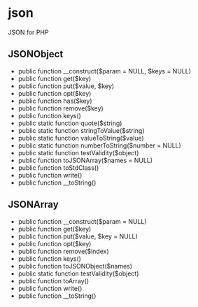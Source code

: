 # json

JSON for PHP

## JSONObject

* public function __construct($param = NULL, $keys = NULL)
* public function get($key)
* public function put($value, $key)
* public function opt($key)
* public function has($key)
* public function remove($key)
* public function keys()
* public static function quote($string)
* public static function stringToValue($string)
* public static function valueToString($value)
* public static function numberToString($number = NULL)
* public static function testValidity($object)
* public function toJSONArray($names = NULL)
* public function toStdClass()
* public function write()
* public function __toString()

## JSONArray

* public function __construct($param = NULL)
* public function get($key)
* public function put($value, $key = NULL)
* public function opt($key)
* public function remove($index)
* public function keys()
* public function toJSONObject($names)
* public static function testValidity($object)
* public function toArray()
* public function write()
* public function __toString()
